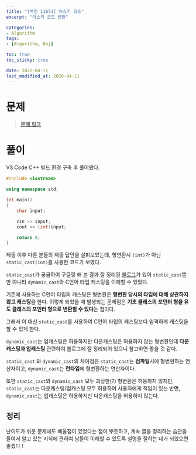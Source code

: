 ```yaml
---
title: "[백준 11654] 아스키 코드"
excerpt: "아스키 코드 변환"

categories:
- Algorithm
tags:
- [Algorithm, Boj]

toc: true
toc_sticky: true

date: 2022-04-11
last_modified_at: 2020-04-11
---
```

# 문제
> [문제 링크](https://www.acmicpc.net/problem/11654)

# 풀이
VS Code C++ 빌드 환경 구축 후 풀어봤다.

```c++
#include <iostream>

using namespace std;

int main()
{
    char input;

    cin >> input;
    cout << (int)input;

    return 0;
}
```

제출 이후 다른 분들의 제출 답안을 살펴보았는데, 형변환시 `(int)`가 아닌 `static_cast(int)`를 사용한 코드가 보였다.

`static_cast`가 궁금하여 구글링 해 본 결과 잘 정리된 [블로그](https://sexycoder.tistory.com/15)가 있어 `static_cast`뿐만 아니라 `dynamic_cast`와 C언어 타입 캐스팅을 이해할 수 있었다.

기존에 사용하는 C언어 타입의 캐스팅은 형변환은 **형변환 당시의 타입에 대해 상관하지 않고 캐스팅**을 한다. 이렇게 되었을 때 발생되는 문제점은 **기초 클래스의 포인터 형을 유도 클래스의 포인터 형으로 변환할 수 있다**는 점이다.

그래서 이 대신 `static_cast`를 사용하여 C언어 타입의 캐스팅보다 엄격하게 캐스팅을 할 수 있게 한다.

`dynamic_cast`는 업캐스팅은 허용하지만 다운캐스팅은 허용하지 않는 형변환인데 **다운캐스팅과 업캐스팅** 관련하여 블로그에 잘 정리되어 있으니 참고하면 좋을 것 같다.

`static_cast` 와 `dynamic_cast`의 차이점은 `static_cast`는 **컴파일**시에 형변환하는 연산자이고, `dynamic_cast`는 **런타임**에 형변환하는 연산자이다.

또한 `static_cast`와 `dynamic_cast` 모두 괴상한(?) 형변환은 허용하지 않지만, `static_cast`는 다운캐스팅/업캐스팅 모두 허용하여 사용자에게 책임이 있는 반면, `dynamic_cast`는 업캐스팅은 허용하지만 다운캐스팅을 허용하지 않는다.



## 정리

난이도가 쉬운 문제에도 배울점이 있었다는 점이 뿌듯하고, 계속 글을 정리하는 습관을 들여서 알고 있는 지식에 관하여 남들이 이해할 수 있도록 설명을 잘하는 내가 되었으면 좋겠다 !